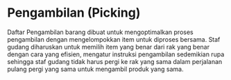 # Pengambilan \(Picking\)

Daftar Pengambilan barang dibuat untuk mengoptimalkan proses pengambilan dengan mengelompokkan item untuk diproses bersama. Staf gudang diharuskan untuk memilih item yang benar dari rak yang benar dengan cara yang efisien, mengatur instruksi pengambilan sedemikian rupa sehingga staf gudang tidak harus pergi ke rak yang sama dalam perjalanan pulang pergi yang sama untuk mengambil produk yang sama.

